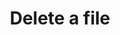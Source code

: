 ---
title: Delete a file
excerpt: Delete a single file from a dataset.
api:
  file: data-world.json
  operationId: deleteFileAndSyncSource
hidden: false
---